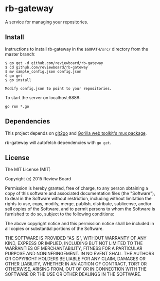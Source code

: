 rb-gateway
==========
A service for managing your repositories.

Install
-------
Instructions to install rb-gateway in the `$GOPATH/src/` directory from the master branch:

    $ go get -d github.com/reviewboard/rb-gateway
    $ cd github.com/reviewboard/rb-gateway
    $ mv sample_config.json config.json
    $ go get
    $ go install

    Modify config.json to point to your repositories.

To start the server on localhost:8888:

    go run *.go

Dependencies
------------
This project depends on [git2go](https://github.com/libgit2/git2go/) and
[Gorilla web toolkit's mux package](http://www.gorillatoolkit.org/pkg/mux).

rb-gateway will autofetch dependencies with `go get`.

License
-------
The MIT License (MIT)

Copyright (c) 2015 Review Board

Permission is hereby granted, free of charge, to any person obtaining a copy
of this software and associated documentation files (the "Software"), to deal
in the Software without restriction, including without limitation the rights
to use, copy, modify, merge, publish, distribute, sublicense, and/or sell
copies of the Software, and to permit persons to whom the Software is
furnished to do so, subject to the following conditions:

The above copyright notice and this permission notice shall be included in all
copies or substantial portions of the Software.

THE SOFTWARE IS PROVIDED "AS IS", WITHOUT WARRANTY OF ANY KIND, EXPRESS OR
IMPLIED, INCLUDING BUT NOT LIMITED TO THE WARRANTIES OF MERCHANTABILITY,
FITNESS FOR A PARTICULAR PURPOSE AND NONINFRINGEMENT. IN NO EVENT SHALL THE
AUTHORS OR COPYRIGHT HOLDERS BE LIABLE FOR ANY CLAIM, DAMAGES OR OTHER
LIABILITY, WHETHER IN AN ACTION OF CONTRACT, TORT OR OTHERWISE, ARISING FROM,
OUT OF OR IN CONNECTION WITH THE SOFTWARE OR THE USE OR OTHER DEALINGS IN THE
SOFTWARE.